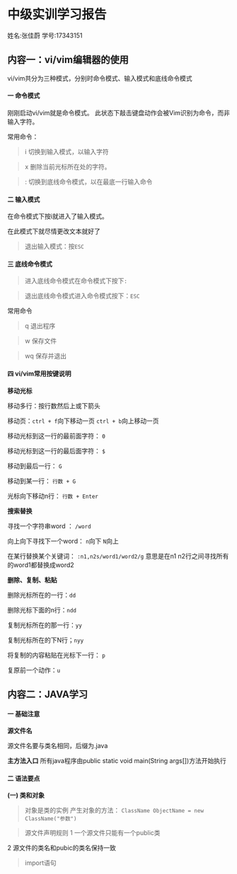 # 中级实训学习报告
姓名:张佳蔚    学号:17343151
## 内容一：vi/vim编辑器的使用
vi/vim共分为三种模式，分别时命令模式、输入模式和底线命令模式
#### 一 命令模式
刚刚启动vi/vim就是命令模式。
此状态下敲击键盘动作会被Vim识别为命令，而非输入字符。

常用命令：
> i 切换到输入模式，以输入字符

> x 删除当前光标所在处的字符。

> : 切换到底线命令模式，以在最底一行输入命令

#### 二 输入模式
在命令模式下按i就进入了输入模式。

在此模式下就尽情更改文本就好了

> 退出输入模式：按`ESC`

#### 三 底线命令模式
> 进入底线命令模式在命令模式下按下`:`

> 退出底线命令模式进入命令模式按下：`ESC`

常用命令
> q 退出程序

> w 保存文件

> wq 保存并退出

#### 四 vi/vim常用按键说明
**移动光标**

移动多行：按行数然后上或下箭头

移动页：`ctrl + f`向下移动一页 `ctrl + b`向上移动一页

移动光标到这一行的最前面字符： `0`

移动光标到这一行的最后面字符： `$`

移动到最后一行： `G`

移动到某一行： `行数 + G`

光标向下移动n行： `行数 + Enter`

**搜索替换**

寻找一个字符串word ： `/word`

向上向下寻找下一个word： `n`向下 `N`向上

在某行替换某个关键词： `:n1,n2s/word1/word2/g` 意思是在n1 n2行之间寻找所有的word1都替换成word2

**删除、复制、粘贴**

删除光标所在的一行：`dd`

删除光标下面的n行：`ndd`

复制光标所在的那一行：`yy`

复制光标所在的下N行；`nyy`

将复制的内容粘贴在光标下一行： `p`

复原前一个动作：`u`

## 内容二：JAVA学习
#### 一 基础注意
**源文件名**

源文件名要与类名相同，后缀为.java

**主方法入口**
所有java程序由public static void main(String args[])方法开始执行

#### 二 语法要点
**(一) 类和对象**

> 对象是类的实例
产生对象的方法： `ClassName ObjectName = new ClassName("参数")`

> 源文件声明规则
1 一个源文件只能有一个public类

2 源文件的类名和pubic的类名保持一致

> import语句


